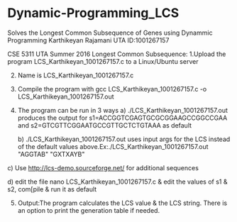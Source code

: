 # Dynamic-Programming_LCS
Solves the Longest Common Subsequence of Genes using Dynammic Programming
Karthikeyan Rajamani UTA ID:1001267157

CSE 5311 UTA Summer 2016
Longest Common Subsequence:
1.Upload the program LCS_Karthikeyan_1001267157.c to a Linux/Ubuntu server 

2. Name is LCS_Karthikeyan_1001267157.c
3. Compile the program with gcc LCS_Karthikeyan_1001267157.c -o LCS_Karthikeyan_1001267157.out

4. The program can be run in 3 ways
   a) ./LCS_Karthikeyan_1001267157.out produces the output for s1=ACCGGTCGAGTGCGCGGAAGCCGGCCGAA and s2=GTCGTTCGGAATGCCGTTGCTCTGTAAA as default
   
   b) ./LCS_Karthikeyan_1001267157.out <s1> <s2> uses input args for the LCS instead of the default values above.Ex:./LCS_Karthikeyan_1001267157.out "AGGTAB"  "GXTXAYB"
   
c) Use http://lcs-demo.sourceforge.net/ for additional sequences 

   d) edit the file nano LCS_Karthikeyan_1001267157.c & edit the values of s1 & s2, com[pile & run it as default

5. Output:The program calculates the LCS value & the LCS string. There is an option to print the generation table if needed.

